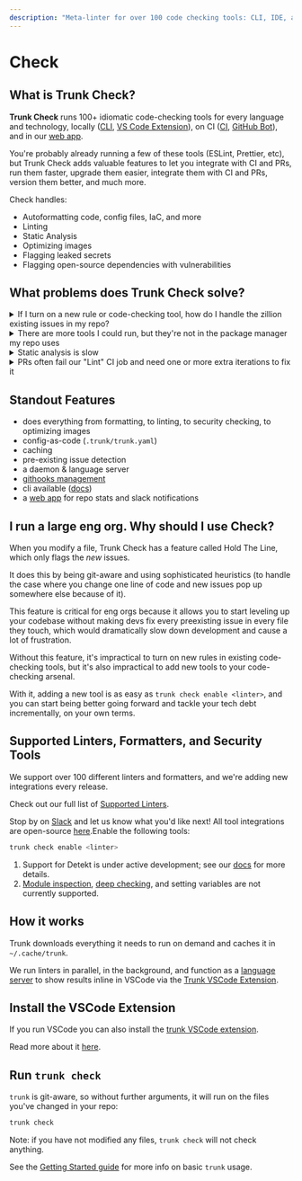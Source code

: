 ```yaml
---
description: "Meta-linter for over 100 code checking tools: CLI, IDE, and on the web."
---
```


# Check

## What is Trunk Check?

**Trunk Check** runs 100+ idiomatic code-checking tools for every language and technology, locally ([CLI](advanced-setup/cli/trunk-cli.md), [VS Code Extension](https://marketplace.visualstudio.com/items?itemName=trunk.io)), on CI ([CI](advanced-setup/cli/trunk-cli.md), [GitHub Bot](advanced-setup/cli/trunk-cli.md)), and in our [web app](https://app.trunk.io).

You're probably already running a few of these tools (ESLint, Prettier, etc), but Trunk Check adds valuable features to let you integrate with CI and PRs, run them faster, upgrade them easier, integrate them with CI and PRs, version them better, and much more.

Check handles:

- Autoformatting code, config files, IaC, and more
- Linting
- Static Analysis
- Optimizing images
- Flagging leaked secrets
- Flagging open-source dependencies with vulnerabilities

## What problems does Trunk Check solve?

<details>

<summary>If I turn on a new rule or code-checking tool, how do I handle the zillion existing issues in my repo?</summary>

'[Hold the line](reference/under-the-hood.md#hold-the-line)' is a Trunk Check feature that works for _all_ tools Trunk Check runs.

It detects which issues are preexisting or not, in a sophisticated way (we correctly handle the cases in which you modify one line of code and it causes new issues downstream of that).

By default, we only call _new_ issues "blocking issues" for the purposes of gating PRs and running `trunk check` locally.

This is the #1 feature driving why large companies purchase Trunk Check licenses.

Without this, turning on a new linting rule may counter-intuitively _increase_ your tech debt.

This typically happens because you force every modified file to be clean of errors in pull requests.

In real life, this means devs optimize for touching as few files as possible to avoid cleaning up all the issues they didn't affect.

Things like renaming a class or function across many files will never be done, because a simple find+replace turns into an effort of fixing a hundred lint issues just to merge it.

Plus, fixing unrelated issues to your changes is just a poor separation of responsibilities for pull requests.

</details>

<details>

<summary>There are more tools I could run, but they're not in the package manager my repo uses</summary>

In the world of code checking, more is more! Let's say you have a mostly javascript/typescript repo, so your package manager ecosystem is npm.

You have other technologies in the repo though, maybe some bash scripts, dockerfiles, kube config, ci yaml, and all of those technologies have great checking tools that you could be running, but some are golang, some are direct downloads, some are python, and they aren't available on npm.

You don't want to bring a bunch of new package managers into your repo for these 1-off tools.

That's where Trunk Check comes in.

You version these tools in `.trunk/trunk.yaml`, and trunk can fetch them and run them from all the package managers or direct downloads you _don't_ use in your repo.

</details>

<details>

<summary>Static analysis is slow</summary>

Trunk Check has a daemon that checks code as you modify files in your repo, runs linting in batches, and caches off the results for many linters.

Since it's git-aware, it knows what you've changed, and by adding batched execution and caching, you end up with a much faster and smoother way to run these tools.

</details>

<details>

<summary>PRs often fail our "Lint" CI job and need one or more extra iterations to fix it</summary>

PR iterations kill productivity.

Every time a dev updates a PR, even trivially, they have to context switch, break out of flow, reviewers also context switch to look at it, and that's not to mention the CI time to run a new suite of jobs.

`trunk check` shows the _same_ results locally and [on CI](check-cloud-ci-integration/ci-setup.md).

It can optionally also function as a [Git Hooks](advanced-setup/actions/git-hooks.md) manager to reject `git push`es unless they're passing `trunk check`.

</details>

## Standout Features

- does everything from formatting, to linting, to security checking, to optimizing images
- config-as-code (`.trunk/trunk.yaml`)
- caching
- pre-existing issue detection
- a daemon & language server
- [githooks management](advanced-setup/actions/git-hooks.md)
- cli available ([docs](advanced-setup/cli/trunk-cli.md))
- a [web app](https://app.trunk.io/) for repo stats and slack notifications

## I run a large eng org. Why should I use Check?

When you modify a file, Trunk Check has a feature called Hold The Line, which only flags the _new_ issues.

It does this by being git-aware and using sophisticated heuristics (to handle the case where you change one line of code and new issues pop up somewhere else because of it).

This feature is critical for eng orgs because it allows you to start leveling up your codebase without making devs fix every preexisting issue in every file they touch, which would dramatically slow down development and cause a lot of frustration.

Without this feature, it's impractical to turn on new rules in existing code-checking tools, but it's also impractical to add new tools to your code-checking arsenal.

With it, adding a new tool is as easy as `trunk check enable <linter>`, and you can start being better going forward and tackle your tech debt incrementally, on your own terms.

## Supported Linters, Formatters, and Security Tools

We support over 100 different linters and formatters, and we're adding new integrations every release.

Check out our full list of [Supported Linters](configuration/supported-linters.md).

Stop by on [Slack](https://slack.trunk.io) and let us know what you'd like next! All tool integrations are open-source [here](https://github.com/trunk-io/plugins).Enable the following tools:

```bash
trunk check enable <linter>
```

1. Support for Detekt is under active development; see our [docs](https://docs.trunk.io/docs/check-supported-linters#detekt) for more details.
2. [Module inspection](https://github.com/terraform-linters/tflint/blob/master/docs/user-guide/module-inspection.md), [deep checking](https://github.com/terraform-linters/tflint-ruleset-aws/blob/master/docs/deep_checking.md), and setting variables are not currently supported.

## How it works

Trunk downloads everything it needs to run on demand and caches it in `~/.cache/trunk`.

We run linters in parallel, in the background, and function as a [language server](https://microsoft.github.io/language-server-protocol) to show results inline in VSCode via the [Trunk VSCode Extension](#install-the-vscode-extension).

## Install the VSCode Extension

If you run VSCode you can also install the [trunk VSCode extension](vscode:extension/Trunk.io).

Read more about it [here](https://marketplace.visualstudio.com/items?itemName=Trunk.io).

## Run `trunk check`

`trunk` is git-aware, so without further arguments, it will run on the files you've changed in your repo:

```bash
trunk check
```

Note: if you have not modified any files, `trunk check` will not check anything.

See the [Getting Started guide](usage.md) for more info on basic `trunk` usage.
